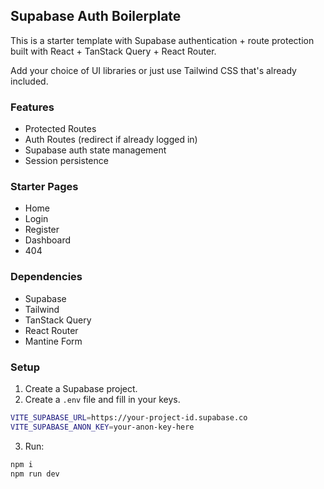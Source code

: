 ## Supabase Auth Boilerplate

This is a starter template with Supabase authentication + route protection built with React + TanStack Query + React Router.

Add your choice of UI libraries or just use Tailwind CSS that's already included.

### Features

- Protected Routes
- Auth Routes (redirect if already logged in)
- Supabase auth state management
- Session persistence

### Starter Pages

- Home
- Login
- Register
- Dashboard
- 404

### Dependencies

- Supabase
- Tailwind
- TanStack Query
- React Router
- Mantine Form

### Setup

1. Create a Supabase project.
2. Create a `.env` file and fill in your keys.

```bash
VITE_SUPABASE_URL=https://your-project-id.supabase.co
VITE_SUPABASE_ANON_KEY=your-anon-key-here
```

3. Run:

```bash
npm i
npm run dev
```
